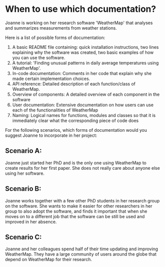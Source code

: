 # When to use which documentation?
Joanne is working on her research software 'WeatherMap' that analyses and summarizes measurements from weather stations.

Here is a list of possible forms of documentation:
1. A basic README file containing: quick installation instructions, two lines explaining why the software was created, 
two basic examples of how you can use the software.
2. A tutorial: 'Finding unusual patterns in daily average temperatures using WeatherMap'.
3. In-code documentation: Comments in her code that explain why she made certain implementation choices.
5. API reference: Detailed description of each function/class of WeatherMap.
6. Overview of components: A detailed overview of each component in the software
7. User documentation: Extensive documentation on how users can use each of the functionalities of WeatherMap
8. Naming: Logical names for functions, modules and classes so that it is immediately clear what the corresponding piece of code does


For the following scenarios, which forms of documentation would you suggest Joanne to incorporate in her project:

## Scenario A:
Joanne just started her PhD and is the only one using WeatherMap to create results for her first paper. 
She does not really care about anyone else using her software.

## Scenario B:
Joanne works together with a few other PhD students in her research group on the software. 
She wants to make it easier for other researchers in her group to also adopt the software, 
and finds it important that when she moves on to a different job that the software can be still be used and improved in her absence.

## Scenario C:
Joanne and her colleagues spend half of their time updating and improving WeatherMap. 
They have a large community of users around the globe that depend on WeatherMap for their research.

